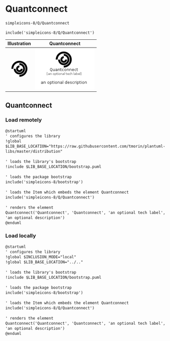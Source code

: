 # Quantconnect


```text
simpleicons-8/Q/Quantconnect
```

```text
include('simpleicons-8/Q/Quantconnect')
```



| Illustration | Quantconnect |
| :---: | :---: |
| ![illustration for Illustration](../../simpleicons-8/Q/Quantconnect.png) | ![illustration for Quantconnect](../../simpleicons-8/Q/Quantconnect.Local.png) |




## Quantconnect

### Load remotely
```plantuml
@startuml
' configures the library
!global $LIB_BASE_LOCATION="https://raw.githubusercontent.com/tmorin/plantuml-libs/master/distribution"

' loads the library's bootstrap
!include $LIB_BASE_LOCATION/bootstrap.puml

' loads the package bootstrap
include('simpleicons-8/bootstrap')

' loads the Item which embeds the element Quantconnect
include('simpleicons-8/Q/Quantconnect')

' renders the element
Quantconnect('Quantconnect', 'Quantconnect', 'an optional tech label', 'an optional description')
@enduml
```

### Load locally
```plantuml
@startuml
' configures the library
!global $INCLUSION_MODE="local"
!global $LIB_BASE_LOCATION="../.."

' loads the library's bootstrap
!include $LIB_BASE_LOCATION/bootstrap.puml

' loads the package bootstrap
include('simpleicons-8/bootstrap')

' loads the Item which embeds the element Quantconnect
include('simpleicons-8/Q/Quantconnect')

' renders the element
Quantconnect('Quantconnect', 'Quantconnect', 'an optional tech label', 'an optional description')
@enduml
```

